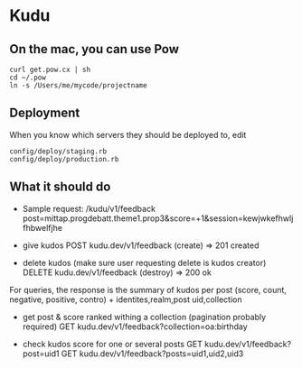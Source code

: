# Kudu

## On the mac, you can use Pow

    curl get.pow.cx | sh
    cd ~/.pow
    ln -s /Users/me/mycode/projectname


## Deployment
When you know which servers they should be deployed to, edit

    config/deploy/staging.rb
    config/deploy/production.rb


What it should do
-----------------
* Sample request: /kudu/v1/feedback post=mittap.progdebatt.theme1.prop3&score=+1&session=kewjwkefhwljfhbwelfjhe

* give kudos
  POST kudu.dev/v1/feedback (create)
  => 201 created

* delete kudos (make sure user requesting delete is kudos creator)
  DELETE kudu.dev/v1/feedback (destroy)
  => 200 ok


For queries, the response is the summary of kudos per post
    (score, count, negative, positive, contro) + identites,realm,post uid,collection

* get post & score ranked withing a collection (pagination probably required)
  GET kudu.dev/v1/feedback?collection=oa:birthday

* check kudos score for one or several posts
  GET  kudu.dev/v1/feedback?post=uid1
  GET  kudu.dev/v1/feedback?posts=uid1,uid2,uid3

